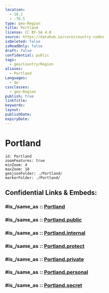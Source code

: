```yaml
---
location:
  - 18.1
  - -76.5
type: geo-Region
title: Portland
license: CC BY-SA 4.0
source: https://datahub.io/core/country-codes
isDeleted: false
isReadOnly: false
draft: false
confidential: public
tags:
  - geo/Country/Region
aliases:
  - Portland
Languages:
  - de
cssclasses:
  - geo-Region
publish: true
linkTitle:
keywords:
layout:
publishDate:
expiryDate:
---
```


# Portland

```leaflet
id: Portland
zoomFeatures: true 
minZoom: 4 
maxZoom: 18
geojsonFolder: ./Portland/
markerFolder: ./Portland/
```


## Confidential Links & Embeds: 

### #is_/same_as :: [Portland](/_Standards/Earth/Continent/America~Caribbean/Jamaica/Parishes~Jamaica/Portland.md) 

### #is_/same_as :: [Portland.public](/_public/Earth/Continent/America~Caribbean/Jamaica/Parishes~Jamaica/Portland.public.md) 

### #is_/same_as :: [Portland.internal](/_internal/Earth/Continent/America~Caribbean/Jamaica/Parishes~Jamaica/Portland.internal.md) 

### #is_/same_as :: [Portland.protect](/_protect/Earth/Continent/America~Caribbean/Jamaica/Parishes~Jamaica/Portland.protect.md) 

### #is_/same_as :: [Portland.private](/_private/Earth/Continent/America~Caribbean/Jamaica/Parishes~Jamaica/Portland.private.md) 

### #is_/same_as :: [Portland.personal](/_personal/Earth/Continent/America~Caribbean/Jamaica/Parishes~Jamaica/Portland.personal.md) 

### #is_/same_as :: [Portland.secret](/_secret/Earth/Continent/America~Caribbean/Jamaica/Parishes~Jamaica/Portland.secret.md)

